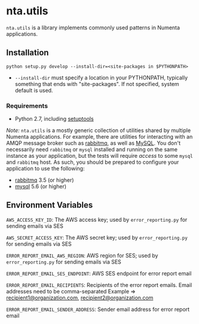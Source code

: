 nta.utils
=========

`nta.utils` is a library implements commonly used patterns in Numenta
applications.

Installation
------------

    python setup.py develop --install-dir=<site-packages in $PYTHONPATH>

- `--install-dir` must specify a location in your PYTHONPATH, typically
  something that ends with "site-packages".  If not specified, system default
  is used.

### Requirements

- Python 2.7, including [setuptools](https://pypi.python.org/pypi/setuptools)

*Note:* `nta.utils` is a mostly generic collection of utilities shared by
multiple Numenta applications.  For example, there are utilities for
interacting with an AMQP message broker such as
[rabbitmq](https://www.rabbitmq.com/download.html), as well as
[MySQL](https://www.mysql.com/).  You don't necessarily need `rabbitmq` or
`mysql` installed and running on the same instance as your application, but
the tests will require _access_ to some `mysql` and `rabbitmq` host.  As such,
you should be prepared to configure your application to use the following:

- [rabbitmq](https://www.rabbitmq.com/download.html) 3.5 (or higher)
- [mysql](http://dev.mysql.com/downloads/mysql/) 5.6 (or higher)

Environment Variables
---------------------

`AWS_ACCESS_KEY_ID`: The AWS access key; used by `error_reporting.py` for
  sending emails via SES

`AWS_SECRET_ACCESS_KEY`: The AWS secret key; used by `error_reporting.py` for
  sending emails via SES

`ERROR_REPORT_EMAIL_AWS_REGION`: AWS region for SES; used by
  `error_reporting.py` for sending emails via SES

`ERROR_REPORT_EMAIL_SES_ENDPOINT`: AWS SES endpoint for error report email

`ERROR_REPORT_EMAIL_RECIPIENTS`: Recipients of the error report emails. Email
      addresses need to be comma-separated
      Example => recipient1@organization.com, recipient2@organization.com

`ERROR_REPORT_EMAIL_SENDER_ADDRESS`: Sender email address for error report email

